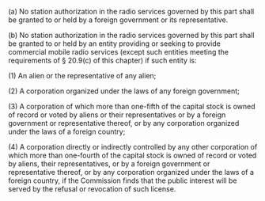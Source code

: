 (a) No station authorization in the radio services governed by this part shall be granted to or held by a foreign government or its representative.

(b) No station authorization in the radio services governed by this part shall be granted to or held by an entity providing or seeking to provide commercial mobile radio services (except such entities meeting the requirements of § 20.9(c) of this chapter) if such entity is:

(1) An alien or the representative of any alien;

(2) A corporation organized under the laws of any foreign government;

(3) A corporation of which more than one-fifth of the capital stock is owned of record or voted by aliens or their representatives or by a foreign government or representative thereof, or by any corporation organized under the laws of a foreign country;

(4) A corporation directly or indirectly controlled by any other corporation of which more than one-fourth of the capital stock is owned of record or voted by aliens, their representatives, or by a foreign government or representative thereof, or by any corporation organized under the laws of a foreign country, if the Commission finds that the public interest will be served by the refusal or revocation of such license.

